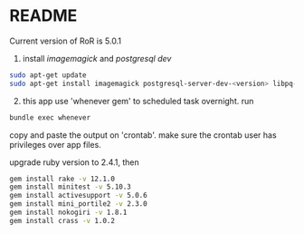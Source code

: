 # README

Current version of RoR is 5.0.1

1. install *imagemagick* and *postgresql dev*

```bash
sudo apt-get update
sudo apt-get install imagemagick postgresql-server-dev-<version> libpq-dev
```

2. this app use 'whenever gem' to scheduled task overnight. run

```bash
bundle exec whenever
```
copy and paste the output on 'crontab'. make sure the crontab user has privileges over app files.


upgrade ruby version to 2.4.1, then
```bash
gem install rake -v 12.1.0
gem install minitest -v 5.10.3
gem install activesupport -v 5.0.6
gem install mini_portile2 -v 2.3.0
gem install nokogiri -v 1.8.1
gem install crass -v 1.0.2
```